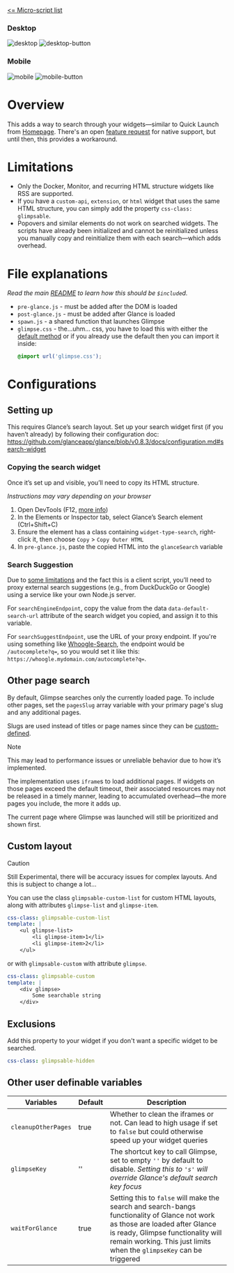 [<= Micro-script list](../#micro-scripts)

### Desktop

![desktop](preview1.png)
![desktop-button](preview2.png)

### Mobile

![mobile](preview3.png)
![mobile-button](preview4.png)

# Overview
This adds a way to search through your widgets—similar to Quick Launch from [Homepage](https://gethomepage.dev/configs/settings/#quick-launch). There's an open [feature request](https://github.com/glanceapp/glance/issues/133#issuecomment-2159504258) for native support, but until then, this provides a workaround.

# Limitations
- Only the Docker, Monitor, and recurring HTML structure widgets like RSS are supported. 
- If you have a `custom-api`, `extension`, or `html` widget that uses the same HTML structure, you can simply add the property `css-class: glimpsable`.
- Popovers and similar elements do not work on searched widgets. The scripts have already been initialized and cannot be reinitialized unless you manually copy and reinitialize them with each search—which adds overhead.

# File explanations
_Read the main [README](../#micro-scripts) to learn how this should be `$include`d._
- `pre-glance.js` - must be added after the DOM is loaded
- `post-glance.js` - must be added after Glance is loaded
- `spawn.js` - a shared function that launches Glimpse
- `glimpse.css` - the...uhm... css, you have to load this with either the [default method](https://github.com/glanceapp/glance/blob/main/docs/configuration.md#custom-css-file) or if you already use the default then you can import it inside:
    ```css
    @import url('glimpse.css');
    ```

# Configurations
## Setting up
This requires Glance’s search layout. Set up your search widget first (if you haven’t already) by following their configuration doc: https://github.com/glanceapp/glance/blob/v0.8.3/docs/configuration.md#search-widget

### Copying the search widget
Once it’s set up and visible, you’ll need to copy its HTML structure.

*Instructions may vary depending on your browser*
1. Open DevTools (F12, [more info](https://developer.chrome.com/docs/devtools/open))
2. In the Elements or Inspector tab, select Glance’s Search element (Ctrl+Shift+C)
3. Ensure the element has a class containing `widget-type-search`, right-click it, then choose `Copy` > `Copy Outer HTML`
4. In `pre-glance.js`, paste the copied HTML into the `glanceSearch` variable

### Search Suggestion
Due to [some limitations](https://developer.mozilla.org/en-US/docs/Web/HTTP/Guides/CORS) and the fact this is a client script, you’ll need to proxy external search suggestions (e.g., from DuckDuckGo or Google) using a service like your own Node.js server.

For `searchEngineEndpoint`, copy the value from the data `data-default-search-url` attribute of the search widget you copied, and assign it to this variable.

For `searchSuggestEndpoint`, use the URL of your proxy endpoint. If you're using something like [Whoogle-Search](https://github.com/benbusby/whoogle-search), the endpoint would be `/autocomplete?q=`, so you would set it like this: `https://whoogle.mydomain.com/autocomplete?q=`.

## Other page search
By default, Glimpse searches only the currently loaded page. To include other pages, set the `pagesSlug` array variable with your primary page's slug and any additional pages.

Slugs are used instead of titles or page names since they can be [custom-defined](https://github.com/glanceapp/glance/blob/v0.8.3/docs/configuration.md#slug).

> [!NOTE]
>
> This may lead to performance issues or unreliable behavior due to how it’s implemented.
>
> The implementation uses `iframe`s to load additional pages. If widgets on those pages exceed the default timeout, their associated resources may not be released in a timely manner, leading to accumulated overhead—the more pages you include, the more it adds up.
>
> The current page where Glimpse was launched will still be prioritized and shown first.


## Custom layout
> [!CAUTION]
>
> Still Experimental, there will be accuracy issues for complex layouts.
> And this is subject to change a lot...

You can use the class `glimpsable-custom-list` for custom HTML layouts, along with attributes `glimpse-list` and `glimpse-item`.
```yml
css-class: glimpsable-custom-list
template: |
    <ul glimpse-list>
        <li glimpse-item>1</li>
        <li glimpse-item>2</li>
    </ul>
```
or with `glimpsable-custom` with attribute `glimpse`.
```yml
css-class: glimpsable-custom
template: |
    <div glimpse>
        Some searchable string
    </div>
```

## Exclusions
Add this property to your widget if you don't want a specific widget to be searched.
```yml
css-class: glimpsable-hidden
```

## Other user definable variables
| Variables           | Default | Description |
|---------------------|---------|---------------------------|
| `cleanupOtherPages` | true | Whether to clean the iframes or not. Can lead to high usage if set to `false` but could otherwise speed up your widget queries |
| `glimpseKey` | '' | The shortcut key to call Glimpse, set to empty `''` by default to disable. *Setting this to `'s'` will override Glance's default search key focus* |
| `waitForGlance` | true | Setting this to `false` will make the search and search-bangs functionality of Glance not work as those are loaded after Glance is ready, Glimpse functionality will remain working. This just limits when the `glimpseKey` can be triggered |